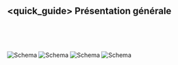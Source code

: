 ## <quick_guide> Présentation générale
<br><br><br>

![Schema](http://static.energysistem.com/images/manuals/42360/598182e902d88.jpg) 
![Schema](http://static.energysistem.com/images/manuals/42360/5981833d10901.jpg)
![Schema](http://static.energysistem.com/images/manuals/42360/598183722ed38.jpg)
![Schema](http://static.energysistem.com/images/manuals/42360/5981a55ab8045.jpg)
